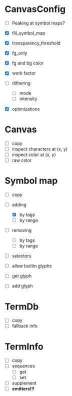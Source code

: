 # CanvasConfig

- [ ] Peaking at symbol maps?

- [x] fill_symbol_map
- [x] transparency_threshold
- [x] fg_only
- [x] fg and bg color
- [x] work factor
- [ ] dithering
    - [ ] mode
    - [ ] intensity
- [x] optimizations

# Canvas

- [ ] copy
- [ ] inspect characters at (x, y)
- [ ] inspect color at (x, y)
- [ ] raw color

# Symbol map

- [ ] copy
- [ ] adding
    - [x] by tags
    - [ ] by range
- [ ] removing
    - [ ] by tags
    - [ ] by range

- [ ] selectors

- [ ] allow builtin glyphs
- [ ] get glyph
- [ ] add glyph

# TermDb

- [ ] copy
- [ ] fallback info

# TermInfo

- [ ] copy
- [ ] sequences
    - [ ] get
    - [ ] set
- [ ] supplement
- [ ] **emitters!!!**
